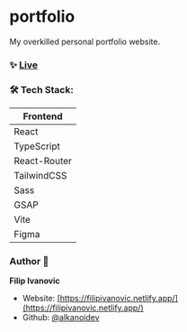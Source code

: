 # portfolio

My overkilled personal portfolio website.

### ✨ [Live](https://filipivanovic.netlify.app/)

### 🛠 Tech Stack:

| Frontend      |
| ------------- |
| React         |
| TypeScript    |
| React-Router  |
| TailwindCSS   |
| Sass          |
| GSAP          |
| Vite          |
| Figma         |

### Author 👋

**Filip Ivanovic**

- Website: [https://filipivanovic.netlify.app/](https://filipivanovic.netlify.app/)
- Github: [@alkanoidev](https://github.com/alkanoidev)

